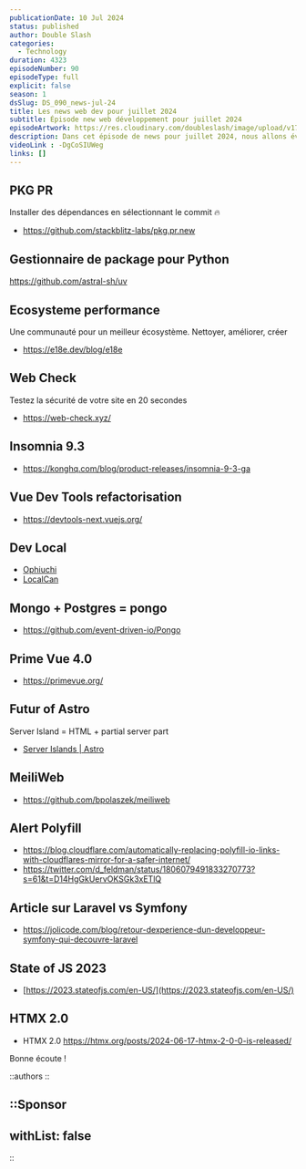 ```yaml
---
publicationDate: 10 Jul 2024
status: published
author: Double Slash
categories:
  - Technology
duration: 4323
episodeNumber: 90
episodeType: full
explicit: false
season: 1
dsSlug: DS_090_news-jul-24
title: Les news web dev pour juillet 2024
subtitle: Épisode new web développement pour juillet 2024
episodeArtwork: https://res.cloudinary.com/doubleslash/image/upload/v1720611285/episode/ART_90_weynbo.png
description: Dans cet épisode de news pour juillet 2024, nous allons évoquer des gestionnaires de packages, des systèmes pour contrôler son site, des outils de développement, le futur d'Astro et des articles.
videoLink : -DgCoSIUWeg
links: []
---
```

## PKG PR

Installer des dépendances en sélectionnant le commit 🔥 

- https://github.com/stackblitz-labs/pkg.pr.new

## Gestionnaire de package pour Python

https://github.com/astral-sh/uv

## Ecosysteme performance

Une communauté pour un meilleur écosystème. Nettoyer, améliorer, créer

- https://e18e.dev/blog/e18e

## Web Check

Testez la sécurité de votre site en 20 secondes

- https://web-check.xyz/

## Insomnia 9.3

- https://konghq.com/blog/product-releases/insomnia-9-3-ga

## Vue Dev Tools refactorisation

- https://devtools-next.vuejs.org/

## Dev Local

- [Ophiuchi](https://www.ophiuchi.dev/?ref=producthunt)
- [LocalCan](https://www.localcan.com/)

## Mongo + Postgres = pongo

- https://github.com/event-driven-io/Pongo

## Prime Vue 4.0

- https://primevue.org/

## Futur of Astro

Server Island = HTML + partial server part

- [Server Islands | Astro](https://www.notion.so/Server-Islands-Astro-61ed09d9dc554c48847e4c318c953a64?pvs=21)

## MeiliWeb

- https://github.com/bpolaszek/meiliweb

## Alert Polyfill

- https://blog.cloudflare.com/automatically-replacing-polyfill-io-links-with-cloudflares-mirror-for-a-safer-internet/
- https://twitter.com/d_feldman/status/1806079491833270773?s=61&t=D14HgGkUervOKSGk3xETlQ

## Article sur Laravel vs Symfony

- https://jolicode.com/blog/retour-dexperience-dun-developpeur-symfony-qui-decouvre-laravel

## State of JS 2023

- [https://2023.stateofjs.com/en-US/](https://2023.stateofjs.com/en-US/)


## HTMX 2.0

- HTMX 2.0 https://htmx.org/posts/2024-06-17-htmx-2-0-0-is-released/



Bonne écoute !

::authors
::

::Sponsor
---
withList: false
---
::
